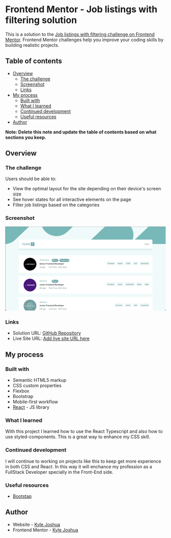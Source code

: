 # Frontend Mentor - Job listings with filtering solution

This is a solution to the [Job listings with filtering challenge on Frontend Mentor](https://www.frontendmentor.io/challenges/job-listings-with-filtering-ivstIPCt). Frontend Mentor challenges help you improve your coding skills by building realistic projects. 

## Table of contents

- [Overview](#overview)
  - [The challenge](#the-challenge)
  - [Screenshot](#screenshot)
  - [Links](#links)
- [My process](#my-process)
  - [Built with](#built-with)
  - [What I learned](#what-i-learned)
  - [Continued development](#continued-development)
  - [Useful resources](#useful-resources)
- [Author](#author)

**Note: Delete this note and update the table of contents based on what sections you keep.**

## Overview

### The challenge

Users should be able to:

- View the optimal layout for the site depending on their device's screen size
- See hover states for all interactive elements on the page
- Filter job listings based on the categories

### Screenshot

![](https://raw.githubusercontent.com/Kjlove05/Job-listings-with-filtering/main/images/Image.png)

### Links

- Solution URL: [GitHub Repository](https://github.com/Kjlove05/Job-listings-with-filtering)
- Live Site URL: [Add live site URL here](https://job-listings-with-filtering-teal.vercel.app/)

## My process

### Built with

- Semantic HTML5 markup
- CSS custom properties
- Flexbox
- Bootstrap
- Mobile-first workflow
- [React](https://reactjs.org/) - JS library


### What I learned

With this project I learned how to use the React Typescript and also how to use styled-components. This is a great way to enhance my CSS skill.


### Continued development

I will continue to working on projects like this to keep get more experience in both CSS and React. In this way it will enchance my profession as a FullStack Developer specially in the Front-End side.


### Useful resources

- [Bootstap](https://getbootstrap.com/docs/5.3/getting-started/introduction/) 


## Author

- Website - [Kyle Joshua](https://kyleporfolio.netlify.app/)
- Frontend Mentor - [Kyle Joshua](https://www.frontendmentor.io/home)
